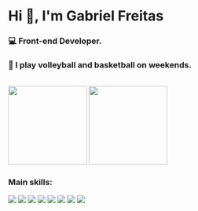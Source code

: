 <h1>Hi 👋, I'm Gabriel Freitas</h1>

<h3>💻 Front-end Developer.</h3>
<h3>🧙 I play volleyball and basketball on weekends.</h3>

<br>

<div align="left">
  <img height="160em" src="https://github-readme-stats-git-masterrstaa-rickstaa.vercel.app/api?username=GabrielDeFreitas&count_private=true&show_icons=true&theme=dracula&include_all_commits=true"/>
  <img height="160em" src="https://github-readme-stats-git-masterrstaa-rickstaa.vercel.app/api/top-langs/?username=GabrielDeFreitas&layout=compact&langs_count=7&theme=dracula&include_all_commits=true"/>
</div>

### Main skills:
<img src="https://img.shields.io/badge/HTML5-E34F26?style=for-the-badge&logo=html5&logoColor=white"></img>
<img src="https://img.shields.io/badge/CSS3-1572B6?style=for-the-badge&logo=css3&logoColor=white"></img>
<img src="https://img.shields.io/badge/Sass-CC6699?style=for-the-badge&logo=sass&logoColor=white"></img>
<img src="https://img.shields.io/badge/JavaScript-F7DF1E?style=for-the-badge&logo=javascript&logoColor=black"></img>
<img src="https://img.shields.io/badge/jQuery-0769AD?style=for-the-badge&logo=jquery&logoColor=white"></img>
<img src="https://img.shields.io/badge/TypeScript-007ACC?style=for-the-badge&logo=typescript&logoColor=white"></img>
<img src="https://img.shields.io/badge/React-20232A?style=for-the-badge&logo=react&logoColor=61DAFB"></img>
<img src="https://img.shields.io/badge/PHP-777BB4?style=for-the-badge&logo=php&logoColor=white"></img>

